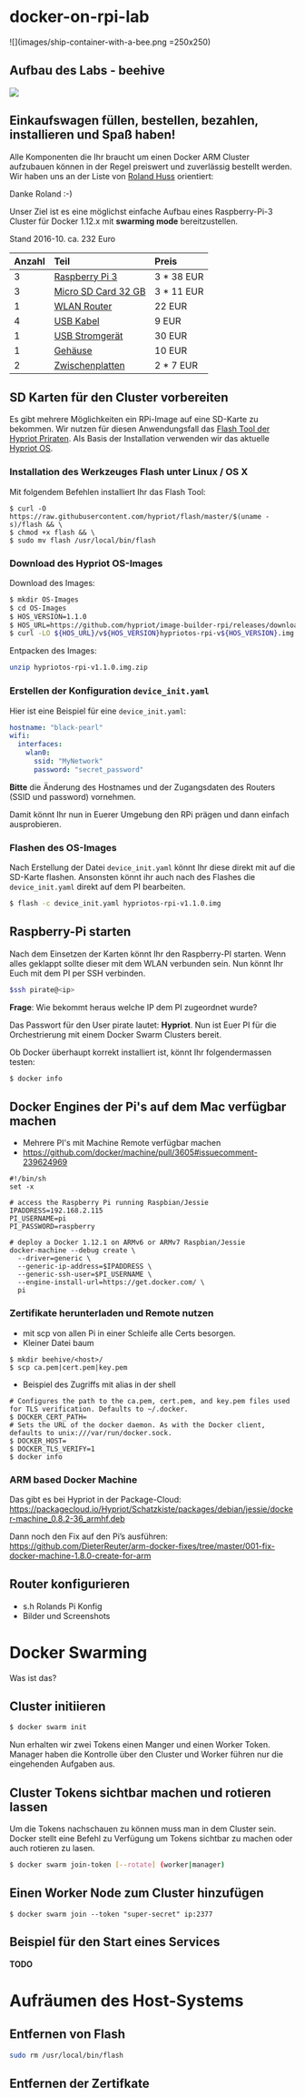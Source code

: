 # docker-on-rpi-lab

![](images/ship-container-with-a-bee.png =250x250)

## Aufbau des Labs - beehive

![](images/docker-swarming-at-pi.jpg)

## Einkaufswagen füllen, bestellen, bezahlen, installieren und Spaß haben!

Alle Komponenten die Ihr braucht um einen Docker ARM Cluster aufzubauen können in der Regel preiswert und zuverlässig bestellt werden. Wir haben uns an der Liste von [Roland Huss](https://ro14nd.de/kubernetes-on-raspberry-pi3) orientiert:

Danke Roland :-)

Unser Ziel ist es eine möglichst einfache Aufbau eines Raspberry-Pi-3 Cluster für Docker 1.12.x mit __swarming mode__ bereitzustellen.

Stand 2016-10. ca. 232 Euro

| Anzahl | Teil                                                         | Preis      |
|:-------|:-------------------------------------------------------------|:-----------|
| 3      | [Raspberry Pi 3](http://www.watterott.com/de/Raspberry-Pi-3) | 3 * 38 EUR |
| 3      | [Micro SD Card 32 GB](http://www.amazon.de/dp/B013UDL5RU)    | 3 * 11 EUR |
| 1      | [WLAN Router](http://www.amazon.de/dp/B00XPUIDFQ)            | 22 EUR     |
| 4      | [USB Kabel](http://www.amazon.de/dp/B016BEVNK4)              | 9 EUR      |
| 1      | [USB Stromgerät](http://www.amazon.de/dp/B00PTLSH9G)         | 30 EUR     |
| 1      | [Gehäuse](http://www.amazon.de/dp/B00NB1WPEE)                | 10 EUR     |
| 2      | [Zwischenplatten](http://www.amazon.de/dp/B00NB1WQZW)        | 2 * 7 EUR  |


## SD Karten für den Cluster vorbereiten

Es gibt mehrere Möglichkeiten ein RPi-Image auf eine SD-Karte zu bekommen. Wir nutzen für diesen Anwendungsfall das [Flash Tool der Hypriot Priraten](https://github.com/hypriot/flash). Als Basis der Installation verwenden wir das aktuelle [Hypriot OS](https://github.com/hypriot/image-builder-rpi/).

### Installation des Werkzeuges Flash unter Linux / OS X

Mit folgendem Befehlen installiert Ihr das Flash Tool:

```
$ curl -O https://raw.githubusercontent.com/hypriot/flash/master/$(uname -s)/flash && \
$ chmod +x flash && \
$ sudo mv flash /usr/local/bin/flash
```

### Download des Hypriot OS-Images

Download des Images:

```bash
$ mkdir OS-Images
$ cd OS-Images
$ HOS_VERSION=1.1.0
$ HOS_URL=https://github.com/hypriot/image-builder-rpi/releases/download
$ curl -LO ${HOS_URL}/v${HOS_VERSION}hypriotos-rpi-v${HOS_VERSION}.img.zip
```

Entpacken des Images:

```bash
unzip hypriotos-rpi-v1.1.0.img.zip
```

### Erstellen der Konfiguration `device_init.yaml`

Hier ist eine Beispiel für eine `device_init.yaml`:


```yml
hostname: "black-pearl"
wifi:
  interfaces:
    wlan0:
      ssid: "MyNetwork"
      password: "secret_password"
```

**Bitte** die Änderung des Hostnames und der Zugangsdaten des Routers (SSID und password) vornehmen.

Damit könnt Ihr nun in Euerer Umgebung den RPi prägen und dann einfach ausprobieren.

### Flashen des OS-Images

Nach Erstellung der Datei `device_init.yaml` könnt Ihr diese direkt mit auf die SD-Karte flashen. Ansonsten könnt ihr auch nach des Flashes die `device_init.yaml` direkt auf dem PI bearbeiten.

```bash
$ flash -c device_init.yaml hypriotos-rpi-v1.1.0.img
```

## Raspberry-Pi starten

Nach dem Einsetzen der Karten könnt Ihr den Raspberry-PI starten. Wenn alles geklappt sollte dieser mit dem WLAN verbunden sein. Nun könnt Ihr Euch mit dem PI per SSH verbinden.

```bash
$ssh pirate@<ip>
```

__Frage__: Wie bekommt heraus welche IP dem PI zugeordnet wurde?

Das Passwort für den User pirate lautet: **Hypriot**. Nun ist Euer PI für die Orchestrierung mit einem Docker Swarm Clusters bereit.

Ob Docker überhaupt korrekt installiert ist, könnt Ihr folgendermassen testen:

```bash
$ docker info
```

## Docker Engines der Pi's auf dem Mac verfügbar machen

* Mehrere PI's mit Machine Remote verfügbar machen
* https://github.com/docker/machine/pull/3605#issuecomment-239624969

```
#!/bin/sh
set -x

# access the Raspberry Pi running Raspbian/Jessie
IPADDRESS=192.168.2.115
PI_USERNAME=pi
PI_PASSWORD=raspberry

# deploy a Docker 1.12.1 on ARMv6 or ARMv7 Raspbian/Jessie
docker-machine --debug create \
  --driver=generic \
  --generic-ip-address=$IPADDRESS \
  --generic-ssh-user=$PI_USERNAME \
  --engine-install-url=https://get.docker.com/ \
  pi
```

### Zertifikate herunterladen und Remote nutzen

* mit scp von allen Pi in einer Schleife alle Certs besorgen.
* Kleiner Datei baum

```
$ mkdir beehive/<host>/
$ scp ca.pem|cert.pem|key.pem
```

* Beispiel des Zugriffs mit alias in der shell

```
# Configures the path to the ca.pem, cert.pem, and key.pem files used for TLS verification. Defaults to ~/.docker.
$ DOCKER_CERT_PATH=
# Sets the URL of the docker daemon. As with the Docker client, defaults to unix:///var/run/docker.sock.
$ DOCKER_HOST=
$ DOCKER_TLS_VERIFY=1
$ docker info
```

### ARM based Docker Machine

Das gibt es bei Hypriot in der Package-Cloud:
https://packagecloud.io/Hypriot/Schatzkiste/packages/debian/jessie/docker-machine_0.8.2-36_armhf.deb

Dann noch den Fix auf den Pi’s ausführen:
https://github.com/DieterReuter/arm-docker-fixes/tree/master/001-fix-docker-machine-1.8.0-create-for-arm

## Router konfigurieren

* s.h Rolands Pi Konfig
* Bilder und Screenshots

# Docker Swarming

Was ist das?

## Cluster initiieren

```bash
$ docker swarm init
```

Nun erhalten wir zwei Tokens einen Manger und einen Worker Token. Manager haben die Kontrolle über den Cluster und Worker führen nur die eingehenden Aufgaben aus.

## Cluster Tokens sichtbar machen und rotieren lassen

Um die Tokens nachschauen zu können muss man in dem Cluster sein. Docker stellt eine Befehl zu Verfügung um Tokens sichtbar zu machen oder auch rotieren zu lasen.

```bash
$ docker swarm join-token [--rotate] (worker|manager)
```
## Einen Worker Node zum Cluster hinzufügen

```
$ docker swarm join --token "super-secret" ip:2377
```

## Beispiel für den Start eines Services

**TODO**

# Aufräumen des Host-Systems


## Entfernen von Flash

```bash
sudo rm /usr/local/bin/flash
```

## Entfernen der Zertifkate
